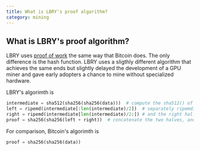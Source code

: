 ```yaml
---
title: What is LBRY's proof algorithm?
category: mining
---
```


## What is LBRY's proof algorithm?

LBRY uses [proof of work](https://en.bitcoin.it/wiki/Proof_of_work) the same way that Bitcoin does. The
only difference is the hash function. LBRY uses a sligthly different algorithm that achieves the same 
ends but slightly delayed the development of a GPU miner and gave early adopters a chance to 
mine without specialized hardware.

LBRY's algorimth is

```python
intermediate = sha512(sha256(sha256(data)))  # compute the sha512() of the double-sha256() of the data
left = ripemd(intermediate[:len(intermediate)/2])  # separately ripemd160 the left half
right = ripemd(intermediate[len(intermediate)/2:]) # and the right half
proof = sha256(sha256(left + right))  # concatenate the two halves, and double-sha256() it again
```

For comparison, Bitcoin's algorimth is 

```python
proof = sha256(sha256(data))
```
